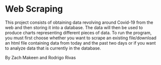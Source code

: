 # Web Scraping

This project consists of obtaining data revolving around Covid-19 from the web and then storing it into a database. The data will then be used to produce charts representing different pieces of data.
To run the program, you must first choose whether you want to scrape an existing file/download an html file containing data from today and the past two days or if you want to analyze data that is currently in the database.

By Zach Makeen and Rodrigo Rivas
